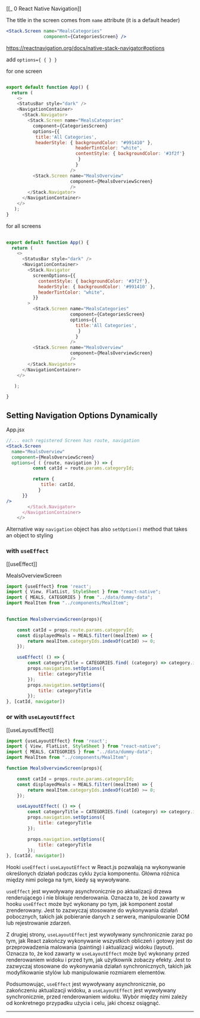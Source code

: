 [[_ 0 React Native Navigation]]

The  title in the screen comes from `name` attribute (it is a default header)
```jsx
<Stack.Screen name="MealsCategories"
              component={CategoriesScreen} />
```
https://reactnavigation.org/docs/native-stack-navigator#options

add `options={ { } }`

for one screen
```jsx 

export default function App() {
  return (
    <>
    <StatusBar style="dark" />
    <NavigationContainer>
      <Stack.Navigator>
        <Stack.Screen name="MealsCategories"
          component={CategoriesScreen}
          options={{
           title:'All Categories',
           headerStyle: { backgroundColor: "#991410" },
                          headerTintColor: "white",
                          contentStyle: { backgroundColor: '#3f2f'}
                           }
                          }
                        />
          <Stack.Screen name="MealsOverview"
                        component={MealsOverviewScreen}
                        />
        </Stack.Navigator>
      </NavigationContainer>
    </>
   );
}
```

for all screens
```jsx
  
export default function App() {
  return (
    <>
      <StatusBar style="dark" />
      <NavigationContainer>
        <Stack.Navigator
          screenOptions={{
            contentStyle: { backgroundColor: '#3f2f'},    
            headerStyle: { backgroundColor: '#991410' },
            headerTintColor: "white",
          }}
        >
          <Stack.Screen name="MealsCategories"
                        component={CategoriesScreen}
                        options={{
                          title:'All Categories',
                           }
                          }
                        />
          <Stack.Screen name="MealsOverview"
                        component={MealsOverviewScreen}
                        />
        </Stack.Navigator>
      </NavigationContainer>
    </>

   );

}
```


## Setting Navigation Options Dynamically
App.jsx
```jsx
//... each registered Screen has route, navigation
<Stack.Screen 
  name="MealsOverview"
  component={MealsOverviewScreen}
  options={ ( {route, navigation }) => {
          const catId = route.params.categoryId;

		  return {
             title: catId,
            }
      }}
/>
        </Stack.Navigator>
      </NavigationContainer>
    </>
```

Alternative way
`navigation` object has also `setOption()` method that takes an object to styling 

### with `useEffect`
[[useEffect]]

MealsOverviewScreen
```jsx
import {useEffect} from 'react';
import { View, FlatList, StyleSheet } from "react-native";
import { MEALS, CATEGORIES } from "../data/dummy-data";
import MealItem from "../components/MealItem";
 

function MealsOverviewScreen(props){

    const catId = props.route.params.categoryId;
    const displayedMeals = MEALS.filter((mealItem) => {
        return mealItem.categoryIds.indexOf(catId) >= 0;
    });

    useEffect( () => {
        const categoryTitle = CATEGORIES.find( (category) => category.id === catId).title;
        props.navigation.setOptions({
            title: categoryTitle
        });
        props.navigation.setOptions({
            title: categoryTitle
        });
}, [catId, navigator])
```




### or with `useLayoutEffect`
[[useLayoutEffect]]
```jsx
import {useLayoutEffect} from 'react';
import { View, FlatList, StyleSheet } from "react-native";
import { MEALS, CATEGORIES } from "../data/dummy-data";
import MealItem from "../components/MealItem";

function MealsOverviewScreen(props){

    const catId = props.route.params.categoryId;
    const displayedMeals = MEALS.filter((mealItem) => {
        return mealItem.categoryIds.indexOf(catId) >= 0;
    });

    useLayoutEffect( () => {
        const categoryTitle = CATEGORIES.find( (category) => category.id === catId).title;
        props.navigation.setOptions({
            title: categoryTitle
        });

        props.navigation.setOptions({
            title: categoryTitle
        });
}, [catId, navigator])
```

Hooki `useEffect` i `useLayoutEffect` w React.js pozwalają na wykonywanie określonych działań podczas cyklu życia komponentu. Główna różnica między nimi polega na tym, kiedy są wywoływane.

`useEffect` jest wywoływany asynchronicznie po aktualizacji drzewa renderującego i nie blokuje renderowania. Oznacza to, że kod zawarty w hooku `useEffect` może być wykonany po tym, jak komponent został zrenderowany. Jest to zazwyczaj stosowane do wykonywania działań pobocznych, takich jak pobieranie danych z serwera, manipulowanie DOM lub rejestrowanie zdarzeń.

Z drugiej strony, `useLayoutEffect` jest wywoływany synchronicznie zaraz po tym, jak React zakończy wykonywanie wszystkich obliczeń i gotowy jest do przeprowadzenia malowania (painting) i aktualizacji widoku (layout). Oznacza to, że kod zawarty w `useLayoutEffect` może być wykonany przed renderowaniem widoku i przed tym, jak użytkownik zobaczy efekty. Jest to zazwyczaj stosowane do wykonywania działań synchronicznych, takich jak modyfikowanie stylów lub manipulowanie rozmiarem elementów.

Podsumowując, `useEffect` jest wywoływany asynchronicznie, po zakończeniu aktualizacji widoku, a `useLayoutEffect` jest wywoływany synchronicznie, przed renderowaniem widoku. Wybór między nimi zależy od konkretnego przypadku użycia i celu, jaki chcesz osiągnąć.

----------------













